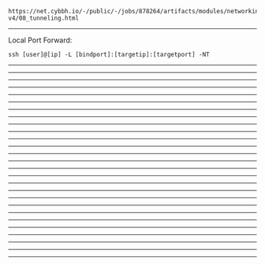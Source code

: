     https://net.cybbh.io/-/public/-/jobs/878264/artifacts/modules/networking/slides-v4/08_tunneling.html
_________________________________________________________________________________________________________________
Local Port Forward:

    ssh [user]@[ip] -L [bindport]:[targetip]:[targetport] -NT
_________________________________________________________________________________________________________________

_________________________________________________________________________________________________________________

_________________________________________________________________________________________________________________

_________________________________________________________________________________________________________________

_________________________________________________________________________________________________________________

_________________________________________________________________________________________________________________

_________________________________________________________________________________________________________________

_________________________________________________________________________________________________________________

_________________________________________________________________________________________________________________

_________________________________________________________________________________________________________________

_________________________________________________________________________________________________________________

_________________________________________________________________________________________________________________

_________________________________________________________________________________________________________________

_________________________________________________________________________________________________________________

_________________________________________________________________________________________________________________

_________________________________________________________________________________________________________________

_________________________________________________________________________________________________________________

_________________________________________________________________________________________________________________

_________________________________________________________________________________________________________________

_________________________________________________________________________________________________________________

_________________________________________________________________________________________________________________

_________________________________________________________________________________________________________________

_________________________________________________________________________________________________________________

_________________________________________________________________________________________________________________

_________________________________________________________________________________________________________________

_________________________________________________________________________________________________________________

_________________________________________________________________________________________________________________
